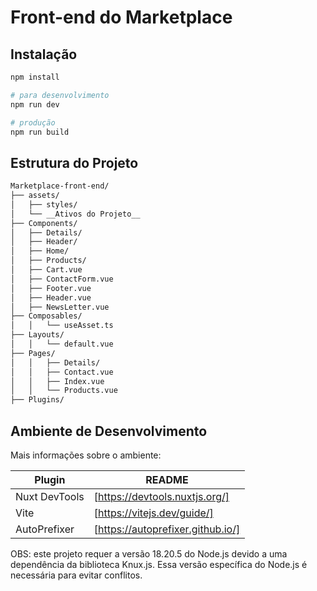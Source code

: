 # Front-end do Marketplace

## Instalação

```sh
npm install

# para desenvolvimento
npm run dev

# produção
npm run build
```

## Estrutura do Projeto

```bash
Marketplace-front-end/
├── assets/
│   ├── styles/
│   └── __Ativos do Projeto__
├── Components/
│   ├── Details/
│   ├── Header/
│   ├── Home/
│   ├── Products/
│   ├── Cart.vue
│   ├── ContactForm.vue
│   ├── Footer.vue
│   ├── Header.vue
│   ├── NewsLetter.vue
├── Composables/
│   │   └── useAsset.ts
├── Layouts/
│   │   └── default.vue
├── Pages/
│   │   ├── Details/
│   │   ├── Contact.vue
│   │   ├── Index.vue
│   │   └── Products.vue
├── Plugins/
```

## Ambiente de Desenvolvimento

Mais informações sobre o ambiente:

| Plugin        | README                                   |
| ------------- | ---------------------------------------- |
| Nuxt DevTools | [https://devtools.nuxtjs.org/]           |
| Vite          | [https://vitejs.dev/guide/]              |
| AutoPrefixer  | [https://autoprefixer.github.io/]        |

OBS: este projeto requer a versão 18.20.5 do Node.js devido a uma dependência da biblioteca Knux.js. Essa versão específica do Node.js é necessária para evitar conflitos.